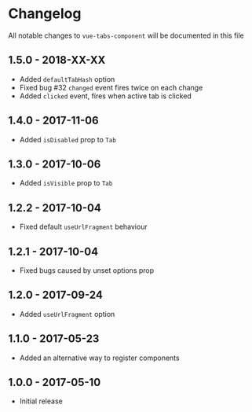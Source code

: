 # Changelog

All notable changes to `vue-tabs-component` will be documented in this file

## 1.5.0 - 2018-XX-XX
- Added `defaultTabHash` option
- Fixed bug #32 `changed` event fires twice on each change
- Added `clicked` event, fires when active tab is clicked

## 1.4.0 - 2017-11-06
- Added `isDisabled` prop to `Tab`

## 1.3.0 - 2017-10-06
- Added `isVisible` prop to `Tab`

## 1.2.2 - 2017-10-04
- Fixed default `useUrlFragment` behaviour

## 1.2.1 - 2017-10-04
- Fixed bugs caused by unset options prop

## 1.2.0 - 2017-09-24
- Added `useUrlFragment` option

## 1.1.0 - 2017-05-23
- Added an alternative way to register components

## 1.0.0 - 2017-05-10
- Initial release
